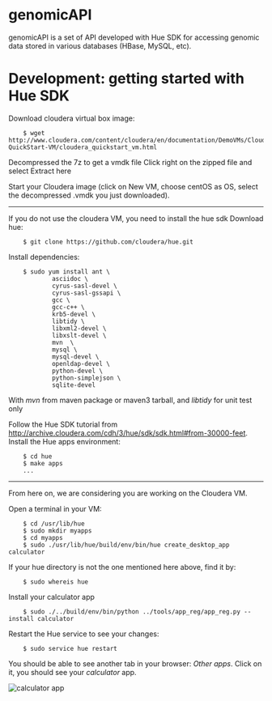 genomicAPI
==========

genomicAPI is a set of API developed with Hue SDK for accessing genomic data stored in various databases (HBase, MySQL, etc).



Development: getting started with Hue SDK
=========================================
Download cloudera virtual box image:

        $ wget http://www.cloudera.com/content/cloudera/en/documentation/DemoVMs/Cloudera-QuickStart-VM/cloudera_quickstart_vm.html

Decompressed the 7z to get a vmdk file
Click right on the zipped file and select Extract here

Start your Cloudera image (click on New VM, choose centOS as OS, select the decompressed .vmdk you just downloaded).

----

If you do not use the cloudera VM, you need to install the hue sdk 
Download hue: 

        $ git clone https://github.com/cloudera/hue.git

Install dependencies:

        $ sudo yum install ant \
                asciidoc \
                cyrus-sasl-devel \
                cyrus-sasl-gssapi \
                gcc \
                gcc-c++ \
                krb5-devel \
                libtidy \  
                libxml2-devel \
                libxslt-devel \
                mvn  \
                mysql \
                mysql-devel \
                openldap-devel \
                python-devel \
                python-simplejson \
                sqlite-devel 

With *mvn* from maven package or maven3 tarball, and 
*libtidy* for unit test only

Follow the Hue SDK tutorial from http://archive.cloudera.com/cdh/3/hue/sdk/sdk.html#from-30000-feet.
Install the Hue apps environment: 

        $ cd hue
        $ make apps
        ...
        
----

From here on, we are considering you are working on the Cloudera VM.

Open a terminal in your VM:

        $ cd /usr/lib/hue
        $ sudo mkdir myapps
        $ cd myapps
        $ sudo ./usr/lib/hue/build/env/bin/hue create_desktop_app calculator
        
If your hue directory is not the one mentioned here above, find it by:

        $ sudo whereis hue
        
Install your calculator app

        $ sudo ./../build/env/bin/python ../tools/app_reg/app_reg.py --install calculator
        
Restart the Hue service to see your changes:

        $ sudo service hue restart
        
You should be able to see another tab in your browser: *Other apps*. Click on it, you should see your *calculator* app.

![calculator app](https://github.com/jpoullet2000/genomicAPI/blob/master/docs/images/hueapp.png)
